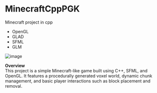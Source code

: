 # MinecraftCppPGK
Minecraft project in cpp
- OpenGL
- GLAD
- SFML
- GLM

![image](https://github.com/user-attachments/assets/868cd3ad-cf97-4175-b192-4bdb853620e5)

<b> Overview </b> <br>
This project is a simple Minecraft-like game built using C++, SFML, and OpenGL. It features a procedurally generated voxel world, dynamic chunk management, and basic player interactions such as block placement and removal.
